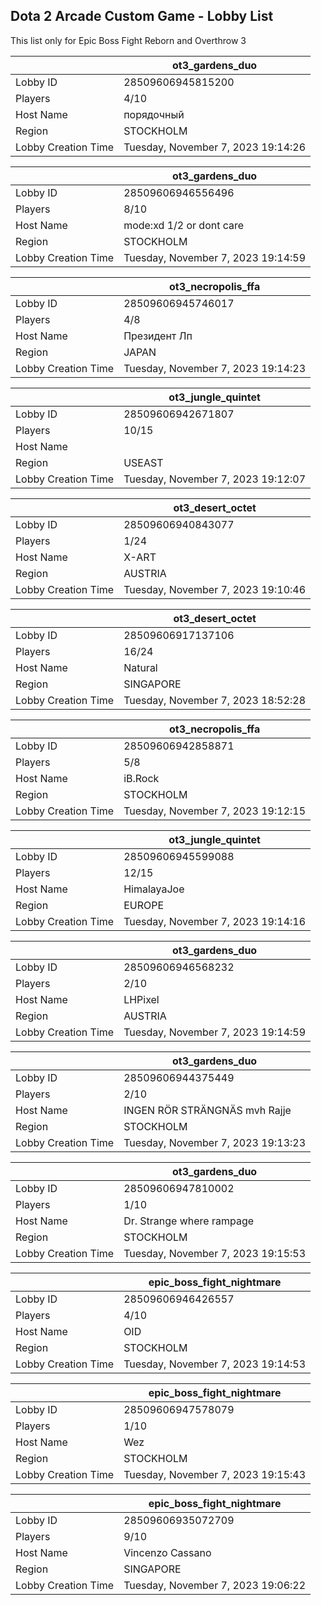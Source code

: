 ## Dota 2 Arcade Custom Game - Lobby List

This list only for Epic Boss Fight Reborn and Overthrow 3

|  | ot3_gardens_duo |
| ------ | ------ |
| Lobby ID | 28509606945815200 |
| Players | 4/10 |
| Host Name | порядочный |
| Region | STOCKHOLM |
| Lobby Creation Time | Tuesday, November 7, 2023 19:14:26 |


|  | ot3_gardens_duo |
| ------ | ------ |
| Lobby ID | 28509606946556496 |
| Players | 8/10 |
| Host Name | mode:xd 1/2 or dont care |
| Region | STOCKHOLM |
| Lobby Creation Time | Tuesday, November 7, 2023 19:14:59 |


|  | ot3_necropolis_ffa |
| ------ | ------ |
| Lobby ID | 28509606945746017 |
| Players | 4/8 |
| Host Name | Президент Лп |
| Region | JAPAN |
| Lobby Creation Time | Tuesday, November 7, 2023 19:14:23 |


|  | ot3_jungle_quintet |
| ------ | ------ |
| Lobby ID | 28509606942671807 |
| Players | 10/15 |
| Host Name | 󠀡󠀡 |
| Region | USEAST |
| Lobby Creation Time | Tuesday, November 7, 2023 19:12:07 |


|  | ot3_desert_octet |
| ------ | ------ |
| Lobby ID | 28509606940843077 |
| Players | 1/24 |
| Host Name | X-ART |
| Region | AUSTRIA |
| Lobby Creation Time | Tuesday, November 7, 2023 19:10:46 |


|  | ot3_desert_octet |
| ------ | ------ |
| Lobby ID | 28509606917137106 |
| Players | 16/24 |
| Host Name | Natural |
| Region | SINGAPORE |
| Lobby Creation Time | Tuesday, November 7, 2023 18:52:28 |


|  | ot3_necropolis_ffa |
| ------ | ------ |
| Lobby ID | 28509606942858871 |
| Players | 5/8 |
| Host Name | iB.Rock |
| Region | STOCKHOLM |
| Lobby Creation Time | Tuesday, November 7, 2023 19:12:15 |


|  | ot3_jungle_quintet |
| ------ | ------ |
| Lobby ID | 28509606945599088 |
| Players | 12/15 |
| Host Name | HimalayaJoe |
| Region | EUROPE |
| Lobby Creation Time | Tuesday, November 7, 2023 19:14:16 |


|  | ot3_gardens_duo |
| ------ | ------ |
| Lobby ID | 28509606946568232 |
| Players | 2/10 |
| Host Name | LHPixel |
| Region | AUSTRIA |
| Lobby Creation Time | Tuesday, November 7, 2023 19:14:59 |


|  | ot3_gardens_duo |
| ------ | ------ |
| Lobby ID | 28509606944375449 |
| Players | 2/10 |
| Host Name | INGEN RÖR STRÄNGNÄS mvh Rajje |
| Region | STOCKHOLM |
| Lobby Creation Time | Tuesday, November 7, 2023 19:13:23 |


|  | ot3_gardens_duo |
| ------ | ------ |
| Lobby ID | 28509606947810002 |
| Players | 1/10 |
| Host Name | Dr. Strange where rampage |
| Region | STOCKHOLM |
| Lobby Creation Time | Tuesday, November 7, 2023 19:15:53 |


|  | epic_boss_fight_nightmare |
| ------ | ------ |
| Lobby ID | 28509606946426557 |
| Players | 4/10 |
| Host Name | OID |
| Region | STOCKHOLM |
| Lobby Creation Time | Tuesday, November 7, 2023 19:14:53 |


|  | epic_boss_fight_nightmare |
| ------ | ------ |
| Lobby ID | 28509606947578079 |
| Players | 1/10 |
| Host Name | Wez |
| Region | STOCKHOLM |
| Lobby Creation Time | Tuesday, November 7, 2023 19:15:43 |


|  | epic_boss_fight_nightmare |
| ------ | ------ |
| Lobby ID | 28509606935072709 |
| Players | 9/10 |
| Host Name | Vincenzo Cassano |
| Region | SINGAPORE |
| Lobby Creation Time | Tuesday, November 7, 2023 19:06:22 |


